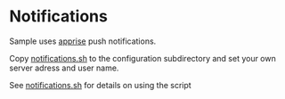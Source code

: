# Notifications

Sample uses [apprise](https://github.com/caronc/apprise) push notifications.

Copy [notifications.sh](notifications.sh) to the configuration subdirectory and set your own server adress and user name.

See [notifications.sh](notifications.sh) for details on using the script
